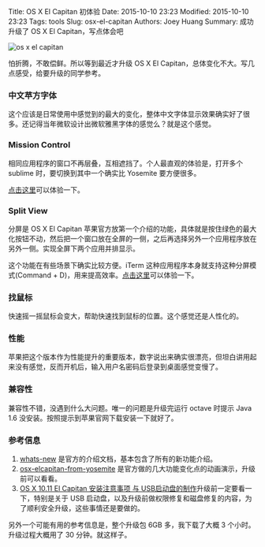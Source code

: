 Title: OS X El Capitan 初体验
Date: 2015-10-10 23:23
Modified: 2015-10-10 23:23
Tags: tools
Slug: osx-el-capitan
Authors: Joey Huang
Summary: 成功升级了 OS X El Capitan，写点体会吧

![os x el capitan](http://help.apple.com/osx-elcapitan/from-yosemite/Art/S0406_ElCapBkg.jpg)

怕折腾，不敢偿鲜。所以等到最近才升级 OS X El Capitan，总体变化不大。写几点感受，给要升级的同学参考。

### 中文苹方字体

这个应该是日常使用中感觉到的最大的变化，整体中文字体显示效果确实好了很多。还记得当年微软设计出微软雅黑字体的感觉么？就是这个感觉。

### Mission Control

相同应用程序的窗口不再层叠，互相遮挡了。个人最直观的体验是，打开多个 sublime 时，要切换到其中一个确实比 Yosemite 要方便很多。

[点击这里][4]可以体验一下。

### Split View

分屏是 OS X El Capitan 苹果官方放第一个介绍的功能，具体就是按住绿色的最大化按钮不动，然后把一个窗口放在全屏的一侧，之后再选择另外一个应用程序放在另外一侧。实现全屏下两个应用并排显示。

这个功能在有些场景下确实比较方便。iTerm 这种应用程序本身就支持这种分屏模式(Command + D)，用来提高效率。[点击这里][5]可以体验一下。

### 找鼠标

快速摇一摇鼠标会变大，帮助快速找到鼠标的位置。这个感觉还是人性化的。

### 性能

苹果把这个版本作为性能提升的重要版本，数字说出来确实很漂亮，但坦白讲用起来没有感觉，反而开机后，输入用户名密码后登录到桌面感觉变慢了。

### 兼容性

兼容性不错，没遇到什么大问题。唯一的问题是升级完运行 octave 时提示 Java 1.6 没安装。按照提示到苹果官网下载安装一下就好了。

### 参考信息

1. [whats-new][1] 是官方的介绍文档，基本包含了所有的新功能介绍。
2. [osx-elcapitan-from-yosemite][2] 是官方做的几大功能变化点的动画演示，升级前可以看看。
3. [OS X 10.11 El Capitan 安装注意事项 与 USB启动盘的制作][3]升级前一定要看一下，特别是关于 USB 启动盘，以及升级前做权限修复和磁盘修复的内容，为了顺利安全升级，这些事情还是要做的。

另外一个可能有用的参考信息是，整个升级包 6GB 多，我下载了大概 3 个小时。升级过程大概用了 30 分钟。就这样子。

[1]: http://www.apple.com/osx/whats-new/
[2]: http://help.apple.com/osx-elcapitan/from-yosemite/
[3]: http://www.macx.cn/archiver/tid-2164216.html
[4]: http://help.apple.com/osx-elcapitan/from-yosemite/#/mission-control
[5]: http://help.apple.com/osx-elcapitan/from-yosemite/#/split-view